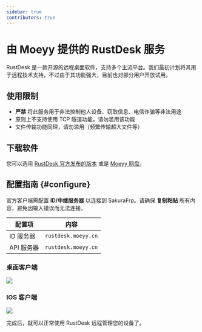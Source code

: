 ```yaml
---
sidebar: true
contributors: true
---
```


# 由 Moeyy 提供的 RustDesk 服务

RustDesk 是一款开源的远程桌面软件，支持多个主流平台。我们最初计划将其用于远程技术支持，不过由于其功能强大，目前也对部分用户开放试用。

## 使用限制

- **严禁** 将此服务用于非法控制他人设备、窃取信息、电信诈骗等非法用途
- 原则上不支持使用 TCP 隧道功能，请勿滥用该功能
- 文件传输功能同理，请勿滥用（频繁传输超大文件等）


## 下载软件

您可以选用 [RustDesk 官方发布的版本](https://github.com/rustdesk/rustdesk/releases/latest) 或是 [Moeyy 网盘](https://down.moeyy.cn/rustdesk)。


## 配置指南 {#configure}

官方客户端需配置 **ID/中继服务器** 以连接到 SakuraFrp。请确保 **复制粘贴** 所有内容，避免因输入错误而无法连接。

| 配置项 | 内容 |
| --- | --- |
| ID 服务器 | `rustdesk.moeyy.cn` |
| API 服务器 | `rustdesk.moeyy.cn` |


### 桌面客户端

![](https://cdn.moeyy.cn/2022/11/SXO0TQ1ISOH@D6Q2JU6.png/moeyy_webp)

### IOS 客户端

![](https://cdn.moeyy.cn/img/202307241913403.png/moeyy_webp)



完成后，就可以正常使用 RustDesk 远程管理您的设备了。